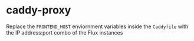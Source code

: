 # caddy-proxy

Replace the ```FRONTEND_HOST``` enviornment variables inside the ```Caddyfile``` with the IP address:port combo of the Flux instances
